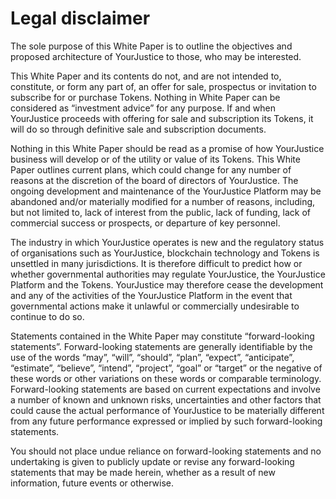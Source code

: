 # Legal disclaimer

The sole purpose of this White Paper is to outline the objectives and proposed architecture of YourJustice to those, who may be interested.

This White Paper and its contents do not, and are not intended to, constitute, or form any part of, an offer for sale, prospectus or invitation to subscribe for or purchase Tokens. Nothing in White Paper can be considered as “investment advice” for any purpose. If and when YourJustice proceeds with offering for sale and subscription its Tokens, it will do so through definitive sale and subscription documents.

Nothing in this White Paper should be read as a promise of how YourJustice business will develop or of the utility or value of its Tokens. This White Paper outlines current plans, which could change for any number of reasons at the discretion of the board of directors of YourJustice. The ongoing development and maintenance of the YourJustice Platform may be abandoned and/or materially modified for a number of reasons, including, but not limited to, lack of interest from the public, lack of funding, lack of commercial success or prospects, or departure of key personnel.

The industry in which YourJustice operates is new and the regulatory status of organisations such as YourJustice, blockchain technology and Tokens is unsettled in many jurisdictions. It is therefore difficult to predict how or whether governmental authorities may regulate YourJustice, the YourJustice Platform and the Tokens. YourJustice may therefore cease the development and any of the activities of the YourJustice Platform in the event that governmental actions make it unlawful or commercially undesirable to continue to do so.

Statements contained in the White Paper may constitute “forward-looking statements”. Forward-looking statements are generally identifiable by the use of the words “may”, “will”, “should”, “plan”, “expect”, “anticipate”, “estimate”, “believe”, “intend”, “project”, “goal” or “target” or the negative of these words or other variations on these words or comparable terminology. Forward-looking statements are based on current expectations and involve a number of known and unknown risks, uncertainties and other factors that could cause the actual performance of YourJustice to be materially different from any future performance expressed or implied by such forward-looking statements.

You should not place undue reliance on forward-looking statements and no undertaking is given to publicly update or revise any forward-looking statements that may be made herein, whether as a result of new information, future events or otherwise.
